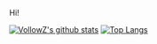 Hi!

[![VollowZ's github stats](https://github-readme-stats.vercel.app/api?username=VollowZ&theme=dark&show_icons=true)](https://github.com/anuraghazra/github-readme-stats)
[![Top Langs](https://github-readme-stats.vercel.app/api/top-langs/?username=VollowZ&layout=compact&theme=dark)](https://github.com/anuraghazra/github-readme-stats)
